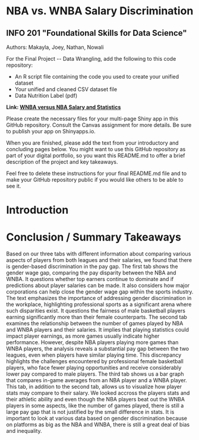 # NBA vs. WNBA Salary Discrimination
## INFO 201 "Foundational Skills for Data Science"

Authors: Makayla, Joey, Nathan, Nowali


For the Final Project -- Data Wrangling, add the following to this code repository:

* An R script file containing the code you used to create your unified dataset 
* Your unified and cleaned CSV dataset file
* Data Nutrition Label (pdf) 


**Link: [WNBA versus NBA Salary and Statistics](https://6i5l38-nathan-do.shinyapps.io/final-project-BA1-WNBA-vs-NBA/)**

Please create the necessary files for your multi-page Shiny app in this GitHub repository. Consult the Canvas assignment for more details. Be sure to publish your app on Shinyapps.io.

When you are finished, please add the text from your introductory and concluding pages below. You might want to use this GitHub repository as part of your digital portfolio, so you want this README.md to offer a brief description of the project and key takeaways.

Feel free to delete these instructions for your final README.md file and to make your GitHub repository public if you would like others to be able to see it. 

# Introduction



# Conclusion / Summary Takeaways

Based on our three tabs with different information about comparing various aspects of players from both leagues and their salaries, we found that there is gender-based discrimination in the pay gap. The first tab shows the gender wage gap, comparing the pay disparity between the NBA and WNBA. It questions whether top earners continue to dominate and if predictions about player salaries can be made. It also considers how major corporations can help close the gender wage gap within the sports industry. The text emphasizes the importance of addressing gender discrimination in the workplace, highlighting professional sports as a significant arena where such disparities exist. It questions the fairness of male basketball players earning significantly more than their female counterparts. The second tab examines the relationship between the number of games played by NBA and WNBA players and their salaries. It implies that playing statistics could impact player earnings, as more games usually indicate higher performance. However, despite NBA players playing more games than WNBA players, the analysis reveals a substantial pay gap between the two leagues, even when players have similar playing time. This discrepancy highlights the challenges encountered by professional female basketball players, who face fewer playing opportunities and receive considerably lower pay compared to male players. The third tab shows us a bar graph that compares in-game averages from an NBA player and a WNBA player. This tab, in addition to the second tab, allows us to visualize how player stats may compare to their salary. We looked accross the players stats and their athletic ability and even though the NBA players beat out the WNBA players in some aspects, like the number of games played, there is still a large pay gap that is not justified by the small difference in stats. It is important to look at various data based on gender discrimination because on platforms as big as the NBA and WNBA, there is still a great deal of bias and inequality.
